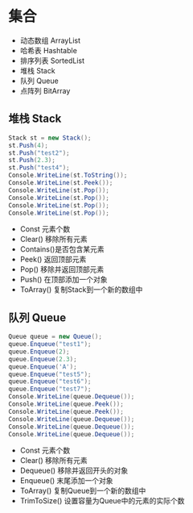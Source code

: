 # 集合

*   动态数组 ArrayList
*   哈希表 Hashtable
*   排序列表 SortedList
*   堆栈 Stack
*   队列 Queue
*   点阵列 BitArray

## 堆栈 Stack

~~~ C#
Stack st = new Stack();
st.Push(4);
st.Push("test2");
st.Push(2.3);
st.Push("test4");
Console.WriteLine(st.ToString());
Console.WriteLine(st.Peek());
Console.WriteLine(st.Pop());
Console.WriteLine(st.Pop());
Console.WriteLine(st.Pop());
Console.WriteLine(st.Pop());
~~~

*   Const 元素个数
*   Clear() 移除所有元素
*   Contains()是否包含某元素
*   Peek() 返回顶部元素
*   Pop() 移除并返回顶部元素
*   Push() 在顶部添加一个对象
*   ToArray() 复制Stack到一个新的数组中

## 队列 Queue

~~~ C#
Queue queue = new Queue();
queue.Enqueue("test1");
queue.Enqueue(2);
queue.Enqueue(2.3);
queue.Enqueue('A');
queue.Enqueue("test5");
queue.Enqueue("test6");
queue.Enqueue("test7");
Console.WriteLine(queue.Dequeue());
Console.WriteLine(queue.Peek());
Console.WriteLine(queue.Peek());
Console.WriteLine(queue.Dequeue());
Console.WriteLine(queue.Dequeue());
Console.WriteLine(queue.Dequeue());
~~~

*   Const 元素个数
*   Clear() 移除所有元素
*   Dequeue() 移除并返回开头的对象
*   Enqueue() 末尾添加一个对象
*   ToArray() 复制Queue到一个新的数组中
*   TrimToSize() 设置容量为Queue中的元素的实际个数